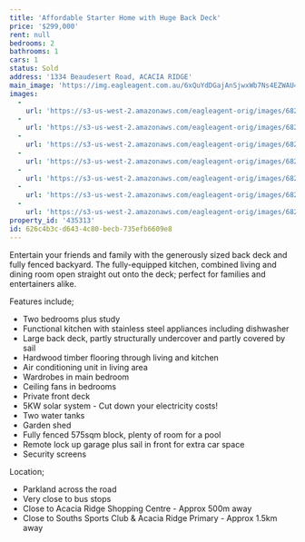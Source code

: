 ```yaml
---
title: 'Affordable Starter Home with Huge Back Deck'
price: '$299,000'
rent: null
bedrooms: 2
bathrooms: 1
cars: 1
status: Sold
address: '1334 Beaudesert Road, ACACIA RIDGE'
main_image: 'https://img.eagleagent.com.au/6xQuYdDGajAnSjwxWb7Ns4EZWAU=/1280x854/smart/https://s3-us-west-2.amazonaws.com/eagleagent-orig/images/6823100/117924043-image-M.jpg'
images:
  -
    url: 'https://s3-us-west-2.amazonaws.com/eagleagent-orig/images/6823106/117924043-image-F.jpg'
  -
    url: 'https://s3-us-west-2.amazonaws.com/eagleagent-orig/images/6823105/117924043-image-E.jpg'
  -
    url: 'https://s3-us-west-2.amazonaws.com/eagleagent-orig/images/6823104/117924043-image-D.jpg'
  -
    url: 'https://s3-us-west-2.amazonaws.com/eagleagent-orig/images/6823103/117924043-image-C.jpg'
  -
    url: 'https://s3-us-west-2.amazonaws.com/eagleagent-orig/images/6823102/117924043-image-B.jpg'
  -
    url: 'https://s3-us-west-2.amazonaws.com/eagleagent-orig/images/6823101/117924043-image-A.jpg'
  -
    url: 'https://s3-us-west-2.amazonaws.com/eagleagent-orig/images/6823100/117924043-image-M.jpg'
property_id: '435313'
id: 626c4b3c-d643-4c80-becb-735efb6609e8
---
```

Entertain your friends and family with the generously sized back deck and fully fenced backyard. The fully-equipped kitchen, combined living and dining room open straight out onto the deck; perfect for families and entertainers alike.

Features include;
*  Two bedrooms plus study
*  Functional kitchen with stainless steel appliances including dishwasher
*  Large back deck, partly structurally undercover and partly covered by sail
*  Hardwood timber flooring through living and kitchen
*  Air conditioning unit in living area
*  Wardrobes in main bedroom
*  Ceiling fans in bedrooms
*  Private front deck
*  5KW solar system - Cut down your electricity costs!
*  Two water tanks
*  Garden shed
*  Fully fenced 575sqm block, plenty of room for a pool
*  Remote lock up garage plus sail in front for extra car space
*  Security screens

Location;
*  Parkland across the road
*  Very close to bus stops
*  Close to Acacia Ridge Shopping Centre - Approx 500m away
*  Close to Souths Sports Club & Acacia Ridge Primary - Approx 1.5km away